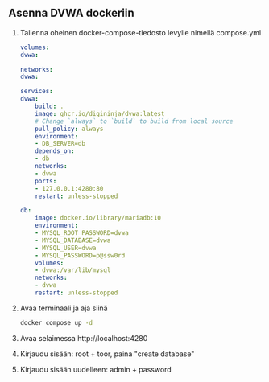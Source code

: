 ## Asenna DVWA dockeriin

1. Tallenna oheinen docker-compose-tiedosto levylle nimellä compose.yml

    ```yml
    volumes:
    dvwa:

    networks:
    dvwa:

    services:
    dvwa:
        build: .
        image: ghcr.io/digininja/dvwa:latest
        # Change `always` to `build` to build from local source
        pull_policy: always
        environment:
        - DB_SERVER=db
        depends_on:
        - db
        networks:
        - dvwa
        ports:
        - 127.0.0.1:4280:80
        restart: unless-stopped

    db:
        image: docker.io/library/mariadb:10
        environment:
        - MYSQL_ROOT_PASSWORD=dvwa
        - MYSQL_DATABASE=dvwa
        - MYSQL_USER=dvwa
        - MYSQL_PASSWORD=p@ssw0rd
        volumes:
        - dvwa:/var/lib/mysql
        networks:
        - dvwa
        restart: unless-stopped
    ```

2. Avaa terminaali ja aja siinä

    ```cmd
    docker compose up -d
    ```

3. Avaa selaimessa http://localhost:4280

4. Kirjaudu sisään: root + toor, paina "create database"

5. Kirjaudu sisään uudelleen: admin + password